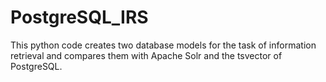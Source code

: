 # PostgreSQL_IRS

This python code creates two database models for the task of information retrieval and compares them with Apache Solr and the tsvector of PostgreSQL.
